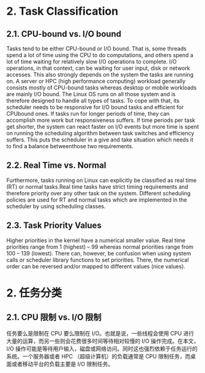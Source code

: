 # 2. Task Classification
## 2.1. CPU-bound vs. I/O bound
Tasks tend to be either CPU-bound or I/O bound. That is, some threads spend a lot of time using the CPU to do computations, and others spend a lot of time waiting for relatively slow I/O operations to complete. I/O operations, in that context, can be waiting for user input, disk or network accesses.
This also strongly depends on the system the tasks are running on. A server or HPC (high performance computing) workload generally consists mostly of CPU-bound tasks whereas desktop or mobile workloads are mainly I/O bound.
The Linux OS runs on all those system and is therefore designed to handle all types of tasks. To cope with that, its scheduler needs to be responsive for I/O bound tasks and efficient for CPUbound ones. If tasks run for longer periods of time, they can accomplish more work but responsiveness suffers. If time periods per task get shorter, the system can react faster on I/O events but more time is spent on running the scheduling algorithm between task switches and efficiency suffers. This puts the scheduler in a give and take situation which needs it to find a balance betweenthose two requirements.
## 2.2. Real Time vs. Normal
Furthermore, tasks running on Linux can explicitly be classified as real time (RT) or normal tasks.Real time tasks have strict timing requirements and therefore priority over any other task on the system. Different scheduling policies are used for RT and normal tasks which are implemented in the scheduler by using scheduling classes.
## 2.3. Task Priority Values
Higher priorities in the kernel have a numerical smaller value. Real time priorities range from 1 (highest) – 99 whereas normal priorities range from 100 – 139 (lowest). There can, however, be confusion when using system calls or scheduler library functions to set priorities. There, the numerical order can be reversed and/or mapped to different values (nice values).
# 2. 任务分类
## 2.1. CPU 限制 vs. I/O 限制
任务要么是限制在 CPU 要么限制在 I/O。也就是说，一些线程会使用 CPU 进行大量的运算，而另一些则会花费很多时间等待相对较慢的 I/O 操作完成。在本文， I/O 操作可能是等待用户输入，磁盘或网络访问。同时这也强烈依赖于任务运行的系统。一个服务器或者 HPC （超级计算机）的负载通常是 CPU 限制任务，而桌面或者移动平台的负载主要是 I/O 限制任务。
